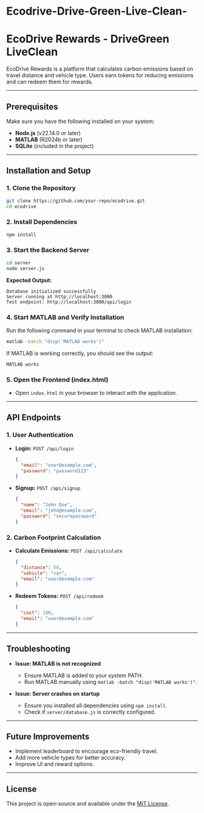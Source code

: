 # Ecodrive-Drive-Green-Live-Clean-

# EcoDrive Rewards - DriveGreen LiveClean

EcoDrive Rewards is a platform that calculates carbon emissions based on travel distance and vehicle type. Users earn tokens for reducing emissions and can redeem them for rewards.

---

## **Prerequisites**
Make sure you have the following installed on your system:
- **Node.js** (v22.14.0 or later)
- **MATLAB** (R2024b or later)
- **SQLite** (included in the project)

---

## **Installation and Setup**

### **1. Clone the Repository**
```bash
git clone https://github.com/your-repo/ecodrive.git
cd ecodrive
```

### **2. Install Dependencies**
```bash
npm install
```

### **3. Start the Backend Server**
```bash
cd server
node server.js
```
**Expected Output:**
```
Database initialized successfully
Server running at http://localhost:3000
Test endpoint: http://localhost:3000/api/login
```

### **4. Start MATLAB and Verify Installation**
Run the following command in your terminal to check MATLAB installation:
```bash
matlab -batch "disp('MATLAB works')"
```
If MATLAB is working correctly, you should see the output:
```
MATLAB works
```

### **5. Open the Frontend (index.html)**
- Open `index.html` in your browser to interact with the application.

---

## **API Endpoints**

### **1. User Authentication**
- **Login:** `POST /api/login`
  ```json
  {
    "email": "user@example.com",
    "password": "password123"
  }
  ```

- **Signup:** `POST /api/signup`
  ```json
  {
    "name": "John Doe",
    "email": "john@example.com",
    "password": "securepassword"
  }
  ```

### **2. Carbon Footprint Calculation**
- **Calculate Emissions:** `POST /api/calculate`
  ```json
  {
    "distance": 50,
    "vehicle": "car",
    "email": "user@example.com"
  }
  ```

- **Redeem Tokens:** `POST /api/redeem`
  ```json
  {
    "cost": 100,
    "email": "user@example.com"
  }
  ```

---

## **Troubleshooting**
- **Issue: MATLAB is not recognized**
  - Ensure MATLAB is added to your system PATH.
  - Run MATLAB manually using `matlab -batch "disp('MATLAB works')"`.
  
- **Issue: Server crashes on startup**
  - Ensure you installed all dependencies using `npm install`.
  - Check if `server/database.js` is correctly configured.

---

## **Future Improvements**
- Implement leaderboard to encourage eco-friendly travel.
- Add more vehicle types for better accuracy.
- Improve UI and reward options.

---

## **License**
This project is open-source and available under the [MIT License](LICENSE).